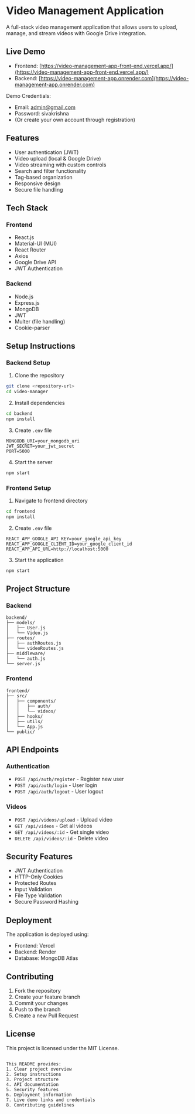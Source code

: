 

# Video Management Application

A full-stack video management application that allows users to upload, manage, and stream videos with Google Drive integration.

## Live Demo
- Frontend: [https://video-management-app-front-end.vercel.app/](https://video-management-app-front-end.vercel.app/)
- Backend: [https://video-management-app.onrender.com](https://video-management-app.onrender.com)

Demo Credentials:
- Email: admin@gmail.com
- Password: sivakrishna
- (Or create your own account through registration)

## Features

- User authentication (JWT)
- Video upload (local & Google Drive)
- Video streaming with custom controls
- Search and filter functionality
- Tag-based organization
- Responsive design
- Secure file handling

## Tech Stack

### Frontend
- React.js
- Material-UI (MUI)
- React Router
- Axios
- Google Drive API
- JWT Authentication

### Backend
- Node.js
- Express.js
- MongoDB
- JWT
- Multer (file handling)
- Cookie-parser

## Setup Instructions

### Backend Setup

1. Clone the repository
```bash
git clone <repository-url>
cd video-manager
```

2. Install dependencies
```bash
cd backend
npm install
```

3. Create `.env` file
```env
MONGODB_URI=your_mongodb_uri
JWT_SECRET=your_jwt_secret
PORT=5000
```

4. Start the server
```bash
npm start
```

### Frontend Setup

1. Navigate to frontend directory
```bash
cd frontend
npm install
```

2. Create `.env` file
```env
REACT_APP_GOOGLE_API_KEY=your_google_api_key
REACT_APP_GOOGLE_CLIENT_ID=your_google_client_id
REACT_APP_API_URL=http://localhost:5000
```

3. Start the application
```bash
npm start
```

## Project Structure

### Backend
```
backend/
├── models/
│   ├── User.js
│   └── Video.js
├── routes/
│   ├── authRoutes.js
│   └── videoRoutes.js
├── middleware/
│   └── auth.js
└── server.js
```

### Frontend
```
frontend/
├── src/
│   ├── components/
│   │   ├── auth/
│   │   └── videos/
│   ├── hooks/
│   ├── utils/
│   └── App.js
└── public/
```

## API Endpoints

### Authentication
- `POST /api/auth/register` - Register new user
- `POST /api/auth/login` - User login
- `POST /api/auth/logout` - User logout

### Videos
- `POST /api/videos/upload` - Upload video
- `GET /api/videos` - Get all videos
- `GET /api/videos/:id` - Get single video
- `DELETE /api/videos/:id` - Delete video

## Security Features

- JWT Authentication
- HTTP-Only Cookies
- Protected Routes
- Input Validation
- File Type Validation
- Secure Password Hashing

## Deployment

The application is deployed using:
- Frontend: Vercel
- Backend: Render
- Database: MongoDB Atlas

## Contributing

1. Fork the repository
2. Create your feature branch
3. Commit your changes
4. Push to the branch
5. Create a new Pull Request

## License

This project is licensed under the MIT License.
```

This README provides:
1. Clear project overview
2. Setup instructions
3. Project structure
4. API documentation
5. Security features
6. Deployment information
7. Live demo links and credentials
8. Contributing guidelines

